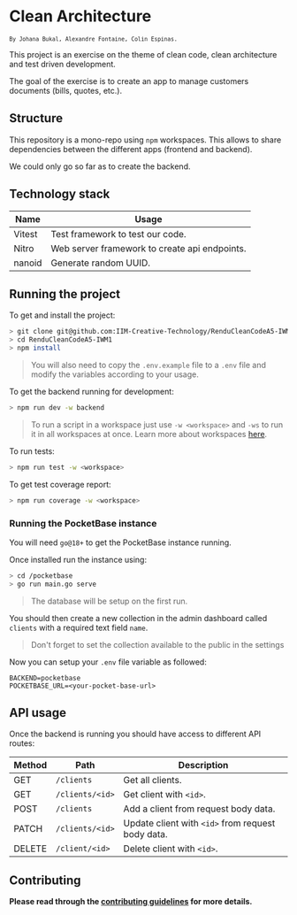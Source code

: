 # Clean Architecture

<sup>`By Johana Bukal, Alexandre Fontaine, Colin Espinas.`</sup>

This project is an exercise on the theme of clean code, clean architecture and test driven development.

The goal of the exercise is to create an app to manage customers documents (bills, quotes, etc.).

## Structure

This repository is a mono-repo using `npm` workspaces. This allows to share dependencies between the different apps (frontend and backend).

We could only go so far as to create the backend.

## Technology stack

| Name   | Usage                                         |
| ------ | --------------------------------------------- |
| Vitest | Test framework to test our code.              |
| Nitro  | Web server framework to create api endpoints. |
| nanoid | Generate random UUID.                         |

## Running the project

To get and install the project:

```sh
> git clone git@github.com:IIM-Creative-Technology/RenduCleanCodeA5-IWM1.git
> cd RenduCleanCodeA5-IWM1
> npm install
```

> You will also need to copy the `.env.example` file to a `.env` file and modify the variables according to your usage.

To get the backend running for development:

```sh
> npm run dev -w backend
```

> To run a script in a workspace just use `-w <workspace>` and `-ws` to run it in all workspaces at once. Learn more about workspaces [here](https://docs.npmjs.com/cli/v9/using-npm/workspaces?v=true#running-commands-in-the-context-of-workspaces).

To run tests:

```sh
> npm run test -w <workspace>
```

To get test coverage report:

```sh
> npm run coverage -w <workspace>
```

### Running the PocketBase instance

You will need `go@18+` to get the PocketBase instance running.

Once installed run the instance using:

```sh
> cd /pocketbase
> go run main.go serve
```

> The database will be setup on the first run.

You should then create a new collection in the admin dashboard called `clients` with a required text field `name`.

> Don't forget to set the collection available to the public in the settings

Now you can setup your `.env` file variable as followed:

```.env
BACKEND=pocketbase
POCKETBASE_URL=<your-pocket-base-url>
```

## API usage

Once the backend is running you should have access to different API routes:

| Method | Path            | Description                                       |
| ------ | --------------- | ------------------------------------------------- |
| GET    | `/clients`      | Get all clients.                                  |
| GET    | `/clients/<id>` | Get client with `<id>`.                           |
| POST   | `/clients`      | Add a client from request body data.              |
| PATCH  | `/clients/<id>` | Update client with `<id>` from request body data. |
| DELETE | `/client/<id>`  | Delete client with `<id>`.                        |

## Contributing

**Please read through the [contributing guidelines](./.github/CONTRIBUTING.md) for more details.**
